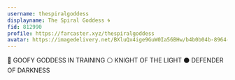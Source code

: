 ```yaml
---
username: thespiralgoddess
displayname: The Spiral Goddess 🌀
fid: 812990
profile: https://farcaster.xyz/thespiralgoddess
avatar: https://imagedelivery.net/BXluQx4ige9GuW0Ia56BHw/b4b0b04b-8964-4cf7-27fe-5135d40bdc00/rectcrop3
---
```


🦋 GOOFY GODDESS IN TRAINING
⚪️ KNIGHT OF THE LIGHT
⚫️ DEFENDER OF DARKNESS
